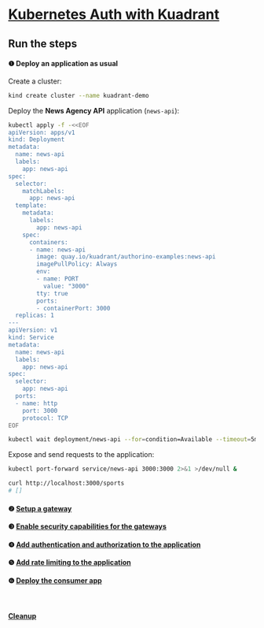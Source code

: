 # [Kubernetes Auth with Kuadrant](README.md)

## Run the steps

#### ❶ Deploy an application as usual

Create a cluster:

```sh
kind create cluster --name kuadrant-demo
```

Deploy the **News Agency API** application (`news-api`):

```sh
kubectl apply -f -<<EOF
apiVersion: apps/v1
kind: Deployment
metadata:
  name: news-api
  labels:
    app: news-api
spec:
  selector:
    matchLabels:
      app: news-api
  template:
    metadata:
      labels:
        app: news-api
    spec:
      containers:
      - name: news-api
        image: quay.io/kuadrant/authorino-examples:news-api
        imagePullPolicy: Always
        env:
        - name: PORT
          value: "3000"
        tty: true
        ports:
        - containerPort: 3000
  replicas: 1
---
apiVersion: v1
kind: Service
metadata:
  name: news-api
  labels:
    app: news-api
spec:
  selector:
    app: news-api
  ports:
  - name: http
    port: 3000
    protocol: TCP
EOF

kubectl wait deployment/news-api --for=condition=Available --timeout=5m
```

Expose and send requests to the application:

```sh
kubectl port-forward service/news-api 3000:3000 2>&1 >/dev/null &
```

```sh
curl http://localhost:3000/sports
# []
```

#### ❷ [Setup a gateway](2-gateway.md)
#### ❸ [Enable security capabilities for the gateways](3-kuadrant.md)
#### ❹ [Add authentication and authorization to the application](4-auth.md)
#### ❺ [Add rate limiting to the application](5-rate-limit.md)
#### ❻ [Deploy the consumer app](6-consumer.md)

<br/>

#### [Cleanup](cleanup.md)
